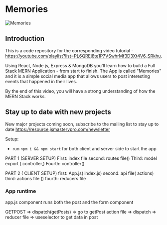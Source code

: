 # Memories

![Memories](https://i.ibb.co/Z8Y0CJv/Screenshot-2020-10-30-at-11-10-04.png)

## Introduction
This is a code repository for the corresponding video tutorial - https://youtube.com/playlist?list=PL6QREj8te1P7VSwhrMf3D3Xt4V6_SRkhu.

Using React, Node.js, Express & MongoDB you'll learn how to build a Full Stack MERN Application - from start to finish. The App is called "Memories" and it is a simple social media app that allows users to post interesting events that happened in their lives.

By the end of this video, you will have a strong understanding of how the MERN Stack works.

## Stay up to date with new projects
New major projects coming soon, subscribe to the mailing list to stay up to date https://resource.jsmasterypro.com/newsletter

Setup:
- run ```npm i && npm start``` for both client and server side to start the app

PART 1 (SERVER SETUP)
First:  index file
second:  routes file()
Third:  model export ( controller,)
Fourth: controller()

PART 2 ( CLIENT SETUP)
first: App.js( index.js)
second: api file( actions)
third: actions file ()
fourth: reducers file

### App runtime
app.js component runs both the post and the form component

GETPOST =>  dispatch(getPosts) => go to getPost action file => dispatch =>  reducer file => useselector to get data in post